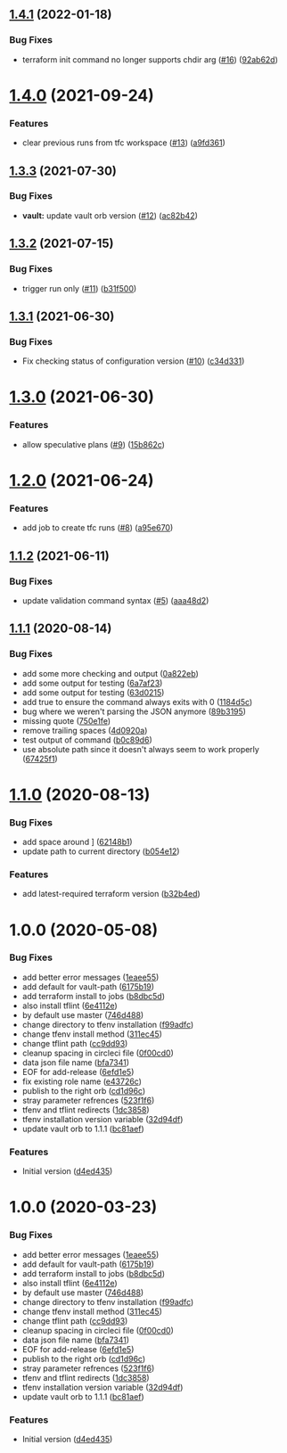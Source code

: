 ## [1.4.1](https://github.com/HomeXLabs/circleci-orb-tfutils/compare/v1.4.0...v1.4.1) (2022-01-18)


### Bug Fixes

* terraform init command no longer supports chdir arg ([#16](https://github.com/HomeXLabs/circleci-orb-tfutils/issues/16)) ([92ab62d](https://github.com/HomeXLabs/circleci-orb-tfutils/commit/92ab62dbb57c4be72a51c941fee7a55c0ada47ee))

# [1.4.0](https://github.com/HomeXLabs/circleci-orb-tfutils/compare/v1.3.3...v1.4.0) (2021-09-24)


### Features

* clear previous runs from tfc workspace ([#13](https://github.com/HomeXLabs/circleci-orb-tfutils/issues/13)) ([a9fd361](https://github.com/HomeXLabs/circleci-orb-tfutils/commit/a9fd3612c57701d1ed2f1a94e0e937d1136b0d3a))

## [1.3.3](https://github.com/HomeXLabs/circleci-orb-tfutils/compare/v1.3.2...v1.3.3) (2021-07-30)


### Bug Fixes

* **vault:** update vault orb version ([#12](https://github.com/HomeXLabs/circleci-orb-tfutils/issues/12)) ([ac82b42](https://github.com/HomeXLabs/circleci-orb-tfutils/commit/ac82b4259edfda3dd2162257954a0f5e1e3ffd3f))

## [1.3.2](https://github.com/HomeXLabs/circleci-orb-tfutils/compare/v1.3.1...v1.3.2) (2021-07-15)


### Bug Fixes

* trigger run only ([#11](https://github.com/HomeXLabs/circleci-orb-tfutils/issues/11)) ([b31f500](https://github.com/HomeXLabs/circleci-orb-tfutils/commit/b31f5001b270440c7c406e9046f7017fa30315d0))

## [1.3.1](https://github.com/HomeXLabs/circleci-orb-tfutils/compare/v1.3.0...v1.3.1) (2021-06-30)


### Bug Fixes

* Fix checking status of configuration version ([#10](https://github.com/HomeXLabs/circleci-orb-tfutils/issues/10)) ([c34d331](https://github.com/HomeXLabs/circleci-orb-tfutils/commit/c34d3312351a2ac563d29dd453145591f6292c33))

# [1.3.0](https://github.com/HomeXLabs/circleci-orb-tfutils/compare/v1.2.0...v1.3.0) (2021-06-30)


### Features

* allow speculative plans ([#9](https://github.com/HomeXLabs/circleci-orb-tfutils/issues/9)) ([15b862c](https://github.com/HomeXLabs/circleci-orb-tfutils/commit/15b862c35e29b78b660626c6b4c1fd005550cd31))

# [1.2.0](https://github.com/HomeXLabs/circleci-orb-tfutils/compare/v1.1.2...v1.2.0) (2021-06-24)


### Features

* add job to create tfc runs ([#8](https://github.com/HomeXLabs/circleci-orb-tfutils/issues/8)) ([a95e670](https://github.com/HomeXLabs/circleci-orb-tfutils/commit/a95e6700854b92139aff1b3df111fd365bf20c21))

## [1.1.2](https://github.com/HomeXLabs/circleci-orb-tfutils/compare/v1.1.1...v1.1.2) (2021-06-11)


### Bug Fixes

* update validation command syntax ([#5](https://github.com/HomeXLabs/circleci-orb-tfutils/issues/5)) ([aaa48d2](https://github.com/HomeXLabs/circleci-orb-tfutils/commit/aaa48d2d470b55871f72211aac94523885c95f0b))

## [1.1.1](https://github.com/HomeXLabs/circleci-orb-tfutils/compare/v1.1.0...v1.1.1) (2020-08-14)


### Bug Fixes

* add some more checking and output ([0a822eb](https://github.com/HomeXLabs/circleci-orb-tfutils/commit/0a822ebe4582f572f3be69d52741f8e6f692b8ee))
* add some output for testing ([6a7af23](https://github.com/HomeXLabs/circleci-orb-tfutils/commit/6a7af2319a83b223f2305d636a0bcdd81abc8744))
* add some output for testing ([63d0215](https://github.com/HomeXLabs/circleci-orb-tfutils/commit/63d0215d90f3a3e28879a57ba39fb893b4a733c1))
* add true to ensure the command always exits with 0 ([1184d5c](https://github.com/HomeXLabs/circleci-orb-tfutils/commit/1184d5c362c93d13349c26d24572cd65d3481a20))
* bug where we weren't parsing the JSON anymore ([89b3195](https://github.com/HomeXLabs/circleci-orb-tfutils/commit/89b3195eefca522d256f2db40fb2d345bde5e065))
* missing quote ([750e1fe](https://github.com/HomeXLabs/circleci-orb-tfutils/commit/750e1fe2a91f45de8ec4a2333f572fb374764287))
* remove trailing spaces ([4d0920a](https://github.com/HomeXLabs/circleci-orb-tfutils/commit/4d0920aa73d9e6a4738778ee27fb58f4fd64905c))
* test output of command ([b0c89d6](https://github.com/HomeXLabs/circleci-orb-tfutils/commit/b0c89d6aaccebcc4343689dfb9b7cc220b34c57e))
* use absolute path since it doesn't always seem to work properly ([67425f1](https://github.com/HomeXLabs/circleci-orb-tfutils/commit/67425f1e82b8f921a99810bb5679d79dbaa7a10d))

# [1.1.0](https://github.com/HomeXLabs/circleci-orb-tfutils/compare/v1.0.1...v1.1.0) (2020-08-13)


### Bug Fixes

* add space around ] ([62148b1](https://github.com/HomeXLabs/circleci-orb-tfutils/commit/62148b1644b4a183737f6273c59534fe44100346))
* update path to current directory ([b054e12](https://github.com/HomeXLabs/circleci-orb-tfutils/commit/b054e1222f1cfbab24348079123a5add7dcb61eb))


### Features

* add latest-required terraform version ([b32b4ed](https://github.com/HomeXLabs/circleci-orb-tfutils/commit/b32b4ed5bfab3c70a829746d19a10418cdddc786))

# 1.0.0 (2020-05-08)


### Bug Fixes

* add better error messages ([1eaee55](https://github.com/HomeXLabs/circleci-orb-tfutils/commit/1eaee552fbb3e80f0f9e2433aae2e5591f2ae9ce))
* add default for vault-path ([6175b19](https://github.com/HomeXLabs/circleci-orb-tfutils/commit/6175b1956325087fb5cd7b63d41dffddf5f82368))
* add terraform install to jobs ([b8dbc5d](https://github.com/HomeXLabs/circleci-orb-tfutils/commit/b8dbc5d92c120bb3591595ec6d9b71ea3c5dc45e))
* also install tflint ([6e4112e](https://github.com/HomeXLabs/circleci-orb-tfutils/commit/6e4112e855a920610cde143d919a4dad78843288))
* by default use master ([746d488](https://github.com/HomeXLabs/circleci-orb-tfutils/commit/746d4888e113a3e1b27ff85925a30537146e54c8))
* change directory to tfenv installation ([f99adfc](https://github.com/HomeXLabs/circleci-orb-tfutils/commit/f99adfc68dfcb636fe386b6428cfbafdb2e3e205))
* change tfenv install method ([311ec45](https://github.com/HomeXLabs/circleci-orb-tfutils/commit/311ec459251e925f9f2a0236e4a5be6aa43f74cb))
* change tflint path ([cc9dd93](https://github.com/HomeXLabs/circleci-orb-tfutils/commit/cc9dd9397edb69233549d940e92e51b057514fb4))
* cleanup spacing in circleci file ([0f00cd0](https://github.com/HomeXLabs/circleci-orb-tfutils/commit/0f00cd02883f9c8e69e8a86804d71523c4764bf3))
* data json file name ([bfa7341](https://github.com/HomeXLabs/circleci-orb-tfutils/commit/bfa7341b36303a66ab99e174fdeffdb8e8fca386))
* EOF for add-release ([6efd1e5](https://github.com/HomeXLabs/circleci-orb-tfutils/commit/6efd1e57b0756be42f6acabbe6ead6e272e11b95))
* fix existing role name ([e43726c](https://github.com/HomeXLabs/circleci-orb-tfutils/commit/e43726c0dbbd0b10634a458631f250dda6323fa6))
* publish to the right orb ([cd1d96c](https://github.com/HomeXLabs/circleci-orb-tfutils/commit/cd1d96c47b2bda2e4dca690d62cc64c04fe7bc9d))
* stray parameter refrences ([523f1f6](https://github.com/HomeXLabs/circleci-orb-tfutils/commit/523f1f6bb1687fa0d2d0c388582db18555bf00c1))
* tfenv and tflint redirects ([1dc3858](https://github.com/HomeXLabs/circleci-orb-tfutils/commit/1dc3858d44d6471e0e0c09b4d7b413c792f06bcb))
* tfenv installation version variable ([32d94df](https://github.com/HomeXLabs/circleci-orb-tfutils/commit/32d94df0c0ea6068be4461c9b64631126fdc2de2))
* update vault orb to 1.1.1 ([bc81aef](https://github.com/HomeXLabs/circleci-orb-tfutils/commit/bc81aefee67313e8cdb292c235472ec63a8ce651))


### Features

* Initial version ([d4ed435](https://github.com/HomeXLabs/circleci-orb-tfutils/commit/d4ed4355ebbf92eda8111fcebc6515b62fdd6b92))

# 1.0.0 (2020-03-23)


### Bug Fixes

* add better error messages ([1eaee55](https://github.com/HomeXLabs/circleci-orb-tfutils/commit/1eaee552fbb3e80f0f9e2433aae2e5591f2ae9ce))
* add default for vault-path ([6175b19](https://github.com/HomeXLabs/circleci-orb-tfutils/commit/6175b1956325087fb5cd7b63d41dffddf5f82368))
* add terraform install to jobs ([b8dbc5d](https://github.com/HomeXLabs/circleci-orb-tfutils/commit/b8dbc5d92c120bb3591595ec6d9b71ea3c5dc45e))
* also install tflint ([6e4112e](https://github.com/HomeXLabs/circleci-orb-tfutils/commit/6e4112e855a920610cde143d919a4dad78843288))
* by default use master ([746d488](https://github.com/HomeXLabs/circleci-orb-tfutils/commit/746d4888e113a3e1b27ff85925a30537146e54c8))
* change directory to tfenv installation ([f99adfc](https://github.com/HomeXLabs/circleci-orb-tfutils/commit/f99adfc68dfcb636fe386b6428cfbafdb2e3e205))
* change tfenv install method ([311ec45](https://github.com/HomeXLabs/circleci-orb-tfutils/commit/311ec459251e925f9f2a0236e4a5be6aa43f74cb))
* change tflint path ([cc9dd93](https://github.com/HomeXLabs/circleci-orb-tfutils/commit/cc9dd9397edb69233549d940e92e51b057514fb4))
* cleanup spacing in circleci file ([0f00cd0](https://github.com/HomeXLabs/circleci-orb-tfutils/commit/0f00cd02883f9c8e69e8a86804d71523c4764bf3))
* data json file name ([bfa7341](https://github.com/HomeXLabs/circleci-orb-tfutils/commit/bfa7341b36303a66ab99e174fdeffdb8e8fca386))
* EOF for add-release ([6efd1e5](https://github.com/HomeXLabs/circleci-orb-tfutils/commit/6efd1e57b0756be42f6acabbe6ead6e272e11b95))
* publish to the right orb ([cd1d96c](https://github.com/HomeXLabs/circleci-orb-tfutils/commit/cd1d96c47b2bda2e4dca690d62cc64c04fe7bc9d))
* stray parameter refrences ([523f1f6](https://github.com/HomeXLabs/circleci-orb-tfutils/commit/523f1f6bb1687fa0d2d0c388582db18555bf00c1))
* tfenv and tflint redirects ([1dc3858](https://github.com/HomeXLabs/circleci-orb-tfutils/commit/1dc3858d44d6471e0e0c09b4d7b413c792f06bcb))
* tfenv installation version variable ([32d94df](https://github.com/HomeXLabs/circleci-orb-tfutils/commit/32d94df0c0ea6068be4461c9b64631126fdc2de2))
* update vault orb to 1.1.1 ([bc81aef](https://github.com/HomeXLabs/circleci-orb-tfutils/commit/bc81aefee67313e8cdb292c235472ec63a8ce651))


### Features

* Initial version ([d4ed435](https://github.com/HomeXLabs/circleci-orb-tfutils/commit/d4ed4355ebbf92eda8111fcebc6515b62fdd6b92))
